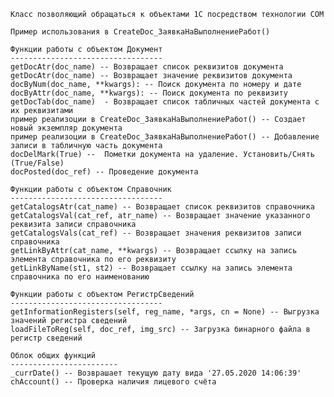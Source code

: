 	Класс позволяющий обращаться к объектами 1С посредством технологии COM

    Пример использования в CreateDoc_ЗаявкаНаВыполнениеРабот()

    Функции работы с объектом Документ
    ----------------------------------
    getDocAtr(doc_name) -- Возвращает список реквизитов документа
    getDocAtr(doc_name) -- Возвращает значение реквизитов документа
    docByNum(doc_name, **kwargs): -- Поиск документа по номеру и дате
    docByAttr(doc_name, **kwargs): -- Поиск документа по реквизиту
    getDocTab(doc_name)  - Возвращает список табличных частей документа с их реквизитами
    пример реализоции в CreateDoc_ЗаявкаНаВыполнениеРабот() -- Создает новый экземпляр документа
    пример реализоции в CreateDoc_ЗаявкаНаВыполнениеРабот() -- Добавление записи в табличную часть документа
    docDelMark(True) --  Пометки документа на удаление. Установить/Снять (True/False)
    docPosted(doc_ref) -- Проведение документа

    Функции работы с объектом Справочник
    ----------------------------------
    getCatalogsAtr(cat_name) -- Возвращает список реквизитов справочника
    getCatalogsVal(cat_ref, atr_name) -- Возвращает значение указанного реквизита записи справочника
    getCatalogsVals(cat_ref) -- Возвращает значения реквизитов записи справочника
    getLinkByAttr(cat_name, **kwargs) -- Возвращает ссылку на запись элемента справочника по его реквизиту
    getLinkByName(st1, st2) -- Возвращает ссылку на запись элемента справочника по его наименованию

    Функции работы с объектом РегистрСведений
    ----------------------------------
    getInformationRegisters(self, reg_name, *args, cn = None) -- Выгрузка значений регистра сведений
    loadFileToReg(self, doc_ref, img_src) -- Загрузка бинарного файла в регистр сведений

    Облок общих функций
    ------------------------
    _currDate() -- Возврашает текущую дату вида '27.05.2020 14:06:39'
    chAccount() -- Проверка наличия лицевого счёта